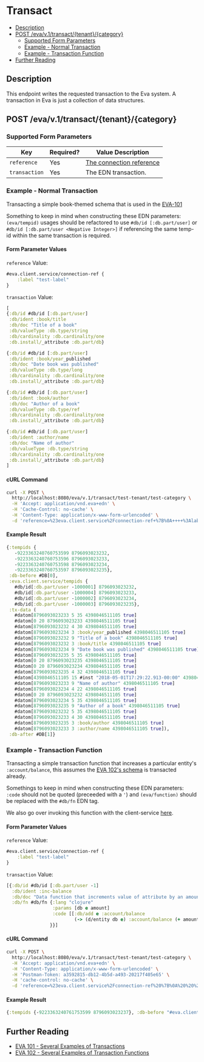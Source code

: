 # Transact

<!-- toc -->

- [Description](#description)
- [POST /eva/v.1/transact/{tenant}/{category}](#post-evav1transacttenantcategory)
  * [Supported Form Parameters](#supported-form-parameters)
  * [Example - Normal Transaction](#example---normal-transaction)
  * [Example - Transaction Function](#example---transaction-function)
- [Further Reading](#further-reading)

<!-- tocstop -->

## Description

This endpoint writes the requested transaction to the Eva system.  A transaction in Eva is just a collection of data structures.

## POST /eva/v.1/transact/{tenant}/{category}

### Supported Form Parameters

| Key           | Required? | Value Description
| ------------- | --------- | ------------------
| `reference`   |  Yes      | [The connection reference](../../README.md#connection-reference)
| `transaction` |  Yes      | The EDN transaction.

### Example - Normal Transaction

Transacting a simple book-themed schema that is used in the [EVA-101](https://github.com/Workiva/eva/blob/master/docs/eva_101.md#a-schema)

Something to keep in mind when constructing these EDN parameters: `(eva/tempid)` usages should be refactored to use `#db/id [:db.part/user]` or `#db/id [:db.part/user <Negative Integer>]` if referencing the same temp-id within the same transaction is required. 

#### Form Parameter Values

`reference` Value:

```clj
#eva.client.service/connection-ref {
    :label "test-label"
}
```

`transaction` Value:

```clj
[
{:db/id #db/id [:db.part/user]
 :db/ident :book/title
 :db/doc "Title of a book"
 :db/valueType :db.type/string
 :db/cardinality :db.cardinality/one
 :db.install/_attribute :db.part/db}

{:db/id #db/id [:db.part/user]
 :db/ident :book/year_published
 :db/doc "Date book was published"
 :db/valueType :db.type/long
 :db/cardinality :db.cardinality/one
 :db.install/_attribute :db.part/db}

{:db/id #db/id [:db.part/user]
 :db/ident :book/author
 :db/doc "Author of a book"
 :db/valueType :db.type/ref
 :db/cardinality :db.cardinality/one
 :db.install/_attribute :db.part/db}

{:db/id #db/id [:db.part/user]
 :db/ident :author/name
 :db/doc "Name of author"
 :db/valueType :db.type/string
 :db/cardinality :db.cardinality/one
 :db.install/_attribute :db.part/db}
]
```

#### cURL Command

```bash
curl -X POST \
  http://localhost:8080/eva/v.1/transact/test-tenant/test-category \
  -H 'Accept: application/vnd.eva+edn' \
  -H 'Cache-Control: no-cache' \
  -H 'Content-Type: application/x-www-form-urlencoded' \
  -d 'reference=%23eva.client.service%2Fconnection-ref+%7B%0A++++%3Alabel+%22test-label%22%0A%7D&transaction=%5B%0A%7B%3Adb%2Fid+%23db%2Fid+%5B%3Adb.part%2Fuser%5D%0A+%3Adb%2Fident+%3Abook%2Ftitle%0A+%3Adb%2Fdoc+%22Title+of+a+book%22%0A+%3Adb%2FvalueType+%3Adb.type%2Fstring%0A+%3Adb%2Fcardinality+%3Adb.cardinality%2Fone%0A+%3Adb.install%2F_attribute+%3Adb.part%2Fdb%7D%0A%0A%7B%3Adb%2Fid+%23db%2Fid+%5B%3Adb.part%2Fuser%5D%0A+%3Adb%2Fident+%3Abook%2Fyear_published%0A+%3Adb%2Fdoc+%22Date+book+was+published%22%0A+%3Adb%2FvalueType+%3Adb.type%2Flong%0A+%3Adb%2Fcardinality+%3Adb.cardinality%2Fone%0A+%3Adb.install%2F_attribute+%3Adb.part%2Fdb%7D%0A%0A%7B%3Adb%2Fid+%23db%2Fid+%5B%3Adb.part%2Fuser%5D%0A+%3Adb%2Fident+%3Abook%2Fauthor%0A+%3Adb%2Fdoc+%22Author+of+a+book%22%0A+%3Adb%2FvalueType+%3Adb.type%2Fref%0A+%3Adb%2Fcardinality+%3Adb.cardinality%2Fone%0A+%3Adb.install%2F_attribute+%3Adb.part%2Fdb%7D%0A%0A%7B%3Adb%2Fid+%23db%2Fid+%5B%3Adb.part%2Fuser%5D%0A+%3Adb%2Fident+%3Aauthor%2Fname%0A+%3Adb%2Fdoc+%22Name+of+author%22%0A+%3Adb%2FvalueType+%3Adb.type%2Fstring%0A+%3Adb%2Fcardinality+%3Adb.cardinality%2Fone%0A+%3Adb.install%2F_attribute+%3Adb.part%2Fdb%7D%0A+%5D'
```

#### Example Result

```clj
{:tempids {
   -9223363240760753599 8796093023232,
   -9223363240760753596 8796093023233,
   -9223363240760753598 8796093023234,
   -9223363240760753597 8796093023235}, 
 :db-before #DB[0], 
 :eva.client.service/tempids {
   #db/id[:db.part/user -1000001] 8796093023232, 
   #db/id[:db.part/user -1000004] 8796093023233, 
   #db/id[:db.part/user -1000002] 8796093023234, 
   #db/id[:db.part/user -1000003] 8796093023235}, 
 :tx-data (
   #datom[8796093023233 5 35 4398046511105 true] 
   #datom[0 20 8796093023233 4398046511105 true] 
   #datom[8796093023232 4 30 4398046511105 true] 
   #datom[8796093023234 3 :book/year_published 4398046511105 true] 
   #datom[8796093023232 9 "Title of a book" 4398046511105 true] 
   #datom[8796093023232 3 :book/title 4398046511105 true] 
   #datom[8796093023234 9 "Date book was published" 4398046511105 true] 
   #datom[8796093023235 5 35 4398046511105 true] 
   #datom[0 20 8796093023235 4398046511105 true] 
   #datom[0 20 8796093023234 4398046511105 true] 
   #datom[8796093023235 4 32 4398046511105 true] 
   #datom[4398046511105 15 #inst "2018-05-01T17:29:22.913-00:00" 4398046511105 true] 
   #datom[8796093023233 9 "Name of author" 4398046511105 true] 
   #datom[8796093023234 4 22 4398046511105 true] 
   #datom[0 20 8796093023232 4398046511105 true] 
   #datom[8796093023234 5 35 4398046511105 true] 
   #datom[8796093023235 9 "Author of a book" 4398046511105 true] 
   #datom[8796093023232 5 35 4398046511105 true] 
   #datom[8796093023233 4 30 4398046511105 true] 
   #datom[8796093023235 3 :book/author 4398046511105 true] 
   #datom[8796093023233 3 :author/name 4398046511105 true]), 
 :db-after #DB[1]}
```

### Example - Transaction Function

Transacting a simple transaction function that increases a particular entity's `:account/balance`, this assumes the [EVA 102's schema](https://github.com/Workiva/eva/blob/master/docs/eva_102.md#schema-and-entities) is transacted already.

Somethings to keep in mind when constructing these EDN parameters: `:code` should not be quoted (preceeded with a `'`) and `(eva/function)` should be replaced with the `#db/fn` EDN tag.

We also go over invoking this function with the client-service [here](invoke.md#example---custom-transaction-function).

#### Form Parameter Values

`reference` Value:

```clj
#eva.client.service/connection-ref {
    :label "test-label"
}
```

`transaction` Value:

```clj
[{:db/id #db/id [:db.part/user -1]
  :db/ident :inc-balance
  :db/doc "Data function that increments value of attribute by an amount."
  :db/fn #db/fn {:lang "clojure"
                 :params [db e amount]
                 :code [[:db/add e :account/balance
                         (-> (d/entity db e) :account/balance (+ amount))]]
                }}]
```

#### cURL Command

```bash
curl -X POST \
  http://localhost:8080/eva/v.1/transact/test-tenant/test-category \
  -H 'Accept: application/vnd.eva+edn' \
  -H 'Content-Type: application/x-www-form-urlencoded' \
  -H 'Postman-Token: a3592815-db12-4b5d-a493-20217f405e65' \
  -H 'cache-control: no-cache' \
  -d 'reference=%23eva.client.service%2Fconnection-ref%20%7B%0A%20%20%20%20%3Alabel%20%22test-label%22%0A%7D&transaction=%5B%7B%3Adb%2Fid%20%23db%2Fid%20%5B%3Adb.part%2Fuser%20-1%5D%0A%20%20%20%20%3Adb%2Fident%20%3Ainc-balance%0A%20%20%20%20%3Adb%2Fdoc%20%22Data%20function%20that%20increments%20value%20of%20attribute%20by%20an%20amount.%22%0A%20%20%20%20%3Adb%2Ffn%20%23db%2Ffn%20%7B%3Alang%20%22clojure%22%0A%20%20%20%20%20%20%20%20%20%20%20%20%20%20%20%20%20%20%20%20%20%20%20%20%20%20%3Aparams%20%5Bdb%20e%20amount%5D%0A%20%20%20%20%20%20%20%20%20%20%20%20%20%20%20%20%20%20%20%20%20%20%20%20%20%20%3Acode%20%5B%5B%3Adb%2Fadd%20e%20%3Aaccount%2Fbalance%0A%20%20%20%20%20%20%20%20%20%20%20%20%20%20%20%20%20%20%20%20%20%20%20%20%20%20%20%20%20%20%20%20%20%20%20(-%3E%20(d%2Fentity%20db%20e)%20%3Aaccount%2Fbalance%20(%2B%20amount))%5D%5D%0A%20%20%20%20%20%20%20%20%20%20%20%20%20%20%20%20%20%20%20%20%20%20%20%20%20%20%7D%7D%0A%20%20%20%5D'
```

#### Example Result

```clj
{:tempids {-9223363240761753599 8796093023237}, :db-before "#eva.client.service/snapshot-ref [ \"test-label\" 3 ]", :eva.client.service/tempids {#db/id[:db.part/user -1] 8796093023237}, :tx-data (#datom[4398046511108 15 #inst "2018-10-22T20:01:26.415-00:00" 4398046511108 true] #datom[8796093023237 11 #eva.functions.DBFn{:lang clojure, :params [db e amount], :code [[:db/add e :account/balance (-> (d/entity db e) :account/balance (+ amount))]], :imports nil, :requires nil, :fn-name nil} 4398046511108 true] #datom[8796093023237 9 "Data function that increments value of attribute by an amount." 4398046511108 true] #datom[8796093023237 3 :inc-balance 4398046511108 true]), :db-after "#eva.client.service/snapshot-ref [ \"test-label\" 4 ]"}
```

## Further Reading

- [EVA 101 - Several Examples of Transactions](https://github.com/Workiva/eva/blob/master/docs/eva_101.md)
- [EVA 102 - Several Examples of Transaction Functions](https://github.com/Workiva/eva/blob/master/docs/eva_102.md)
